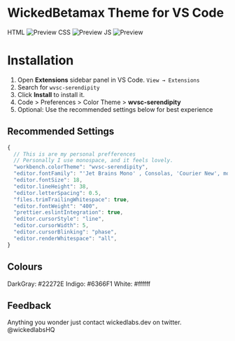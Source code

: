 # WickedBetamax Theme for VS Code
HTML
![Preview](https://github.com/michael-andreuzza/Wicked-Betamax/blob/master/html.png?raw=true)
CSS
![Preview](https://github.com/michael-andreuzza/Wicked-Betamax/blob/master/css.png?raw=true)
JS
![Preview](https://github.com/michael-andreuzza/Wicked-Betamax/blob/master/js.png?raw=true)




# Installation

1. Open **Extensions** sidebar panel in VS Code. `View → Extensions`
2. Search for `wvsc-serendipity`
3. Click **Install** to install it.
4. Code > Preferences > Color Theme > **wvsc-serendipity**
5. Optional: Use the recommended settings below for best experience

## Recommended Settings

```js
{
  // This is are my personal prefferences
  // Personally I use monospace, and it feels lovely.
  "workbench.colorTheme": "wvsc-serendipity",
  "editor.fontFamily": "'Jet Brains Mono' , Consolas, 'Courier New', monospace",
  "editor.fontSize": 18,
  "editor.lineHeight": 38,
  "editor.letterSpacing": 0.5,
  "files.trimTrailingWhitespace": true,
  "editor.fontWeight": "400",
  "prettier.eslintIntegration": true,
  "editor.cursorStyle": "line",
  "editor.cursorWidth": 5,
  "editor.cursorBlinking": "phase",
  "editor.renderWhitespace": "all",
}
```

## Colours
DarkGray: #22272E
Indigo: #6366F1
White: #ffffff


## Feedback

Anything you wonder just contact wickedlabs.dev on twitter. @wickedlabsHQ
